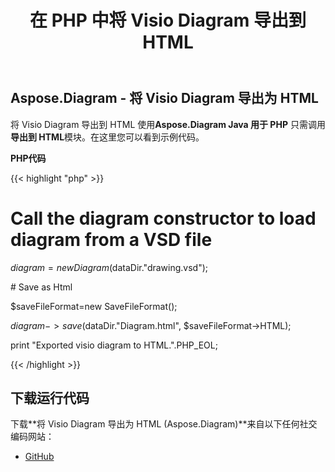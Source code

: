 ﻿---
title: 在 PHP 中将 Visio Diagram 导出到 HTML
type: docs
weight: 20
url: /zh/java/export-visio-diagram-to-html-in-php/
---
## **Aspose.Diagram - 将 Visio Diagram 导出为 HTML**
将 Visio Diagram 导出到 HTML 使用**Aspose.Diagram Java 用于 PHP** 只需调用**导出到 HTML**模块。在这里您可以看到示例代码。

**PHP代码**

{{< highlight "php" >}}

 # Call the diagram constructor to load diagram from a VSD file

$diagram = new Diagram($dataDir."drawing.vsd");

\# Save as Html

$saveFileFormat=new SaveFileFormat();

$diagram->save($dataDir."Diagram.html", $saveFileFormat->HTML);

print "Exported visio diagram to HTML.".PHP_EOL;

{{< /highlight >}}
## **下载运行代码**
下载**将 Visio Diagram 导出为 HTML (Aspose.Diagram)**来自以下任何社交编码网站：

- [GitHub](https://github.com/asposediagram/Aspose.Diagram-for-Java/blob/master/Plugins/Aspose_Diagram_Java_for_PHP/src/aspose/diagram/LoadingSavingandConverting/ExportToHtml.php)
